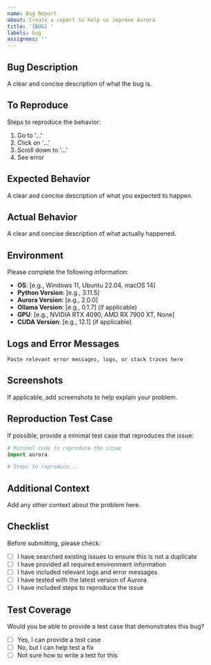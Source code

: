 ```yaml
---
name: Bug Report
about: Create a report to help us improve Aurora
title: '[BUG] '
labels: bug
assignees: ''
---
```


## Bug Description

A clear and concise description of what the bug is.

## To Reproduce

Steps to reproduce the behavior:

1. Go to '...'
2. Click on '...'
3. Scroll down to '...'
4. See error

## Expected Behavior

A clear and concise description of what you expected to happen.

## Actual Behavior

A clear and concise description of what actually happened.

## Environment

Please complete the following information:

- **OS**: [e.g., Windows 11, Ubuntu 22.04, macOS 14]
- **Python Version**: [e.g., 3.11.5]
- **Aurora Version**: [e.g., 2.0.0]
- **Ollama Version**: [e.g., 0.1.7] (if applicable)
- **GPU**: [e.g., NVIDIA RTX 4090, AMD RX 7900 XT, None]
- **CUDA Version**: [e.g., 12.1] (if applicable)

## Logs and Error Messages

```
Paste relevant error messages, logs, or stack traces here
```

## Screenshots

If applicable, add screenshots to help explain your problem.

## Reproduction Test Case

If possible, provide a minimal test case that reproduces the issue:

```python
# Minimal code to reproduce the issue
import aurora

# Steps to reproduce...
```

## Additional Context

Add any other context about the problem here.

## Checklist

Before submitting, please check:

- [ ] I have searched existing issues to ensure this is not a duplicate
- [ ] I have provided all required environment information
- [ ] I have included relevant logs and error messages
- [ ] I have tested with the latest version of Aurora
- [ ] I have included steps to reproduce the issue

## Test Coverage

Would you be able to provide a test case that demonstrates this bug?

- [ ] Yes, I can provide a test case
- [ ] No, but I can help test a fix
- [ ] Not sure how to write a test for this
